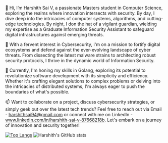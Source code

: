 👋 Hi, I’m Harshith Sai V, a passionate Masters student in Computer Science, exploring the realms where innovation intersects with security. By day, I dive deep into the intricacies of computer systems, algorithms, and cutting-edge technologies. By night, I don the hat of a vigilant guardian, wielding my expertise as a Graduate Information Security Assistant to safeguard digital infrastructures against emerging threats.

🔐 With a fervent interest in Cybersecurity, I'm on a mission to fortify digital ecosystems and defend against the ever-evolving landscape of cyber threats. From dissecting the latest malware strains to architecting robust security protocols, I thrive in the dynamic world of Information Security.

🌱 Currently, I'm honing my skills in Golang, exploring its potential to revolutionize software development with its simplicity and efficiency. Whether it's crafting elegant solutions to complex problems or delving into the intricacies of distributed systems, I'm always eager to push the boundaries of what's possible.

📫 Want to collaborate on a project, discuss cybersecurity strategies, or simply geek out over the latest tech trends? Feel free to reach out via Email - harshithsai94@gmail.com or connect with me on LinkedIn - www.linkedin.com/in/harshith-sai-v-87668218b. Let's embark on a journey of innovation and security together!

[![Top Langs](https://github-readme-stats.vercel.app/api/top-langs/?username=godfather2327&layout=donut)](https://github.com/anuraghazra/github-readme-stats)
![Harshith's GitHub stats](https://github-readme-stats.vercel.app/api?username=godfather2327&show_icons=true&theme=radical)



<!---
godfather2327/godfather2327 is a ✨ special ✨ repository because its `README.md` (this file) appears on your GitHub profile.
You can click the Preview link to take a look at your changes.
--->
